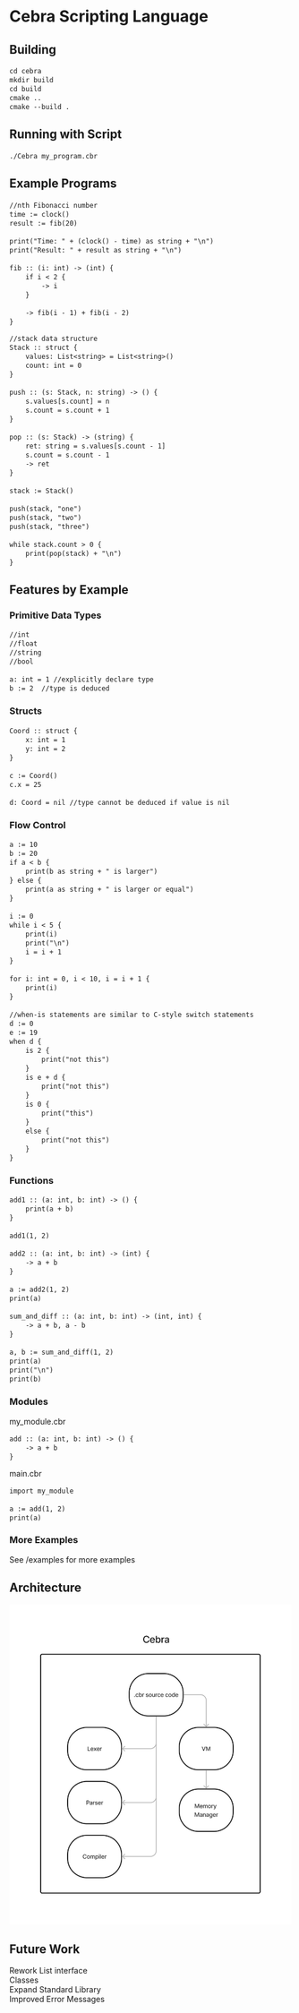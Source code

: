 # Cebra Scripting Language

## Building

```
cd cebra
mkdir build
cd build
cmake ..
cmake --build .
```

## Running with Script
```
./Cebra my_program.cbr
```

## Example Programs

```
//nth Fibonacci number
time := clock()
result := fib(20)

print("Time: " + (clock() - time) as string + "\n")
print("Result: " + result as string + "\n")

fib :: (i: int) -> (int) {
    if i < 2 {
        -> i
    }

    -> fib(i - 1) + fib(i - 2)
}
```

```
//stack data structure
Stack :: struct {
    values: List<string> = List<string>()
    count: int = 0
}

push :: (s: Stack, n: string) -> () {
    s.values[s.count] = n
    s.count = s.count + 1
}

pop :: (s: Stack) -> (string) {
    ret: string = s.values[s.count - 1]
    s.count = s.count - 1
    -> ret
}

stack := Stack()

push(stack, "one")
push(stack, "two")
push(stack, "three")

while stack.count > 0 {
    print(pop(stack) + "\n")
}
```

## Features by Example

### Primitive Data Types

```
//int
//float
//string
//bool

a: int = 1 //explicitly declare type
b := 2  //type is deduced
```

### Structs

```
Coord :: struct {
    x: int = 1
    y: int = 2
}

c := Coord()
c.x = 25

d: Coord = nil //type cannot be deduced if value is nil
```

### Flow Control

```
a := 10
b := 20
if a < b {
    print(b as string + " is larger")
} else {
    print(a as string + " is larger or equal")
}

i := 0
while i < 5 {
    print(i)
    print("\n")
    i = i + 1
}

for i: int = 0, i < 10, i = i + 1 {
    print(i)
}

//when-is statements are similar to C-style switch statements
d := 0
e := 19
when d {
    is 2 {
        print("not this")
    }
    is e + d {
        print("not this")
    }
    is 0 {
        print("this")
    }
    else {
        print("not this")
    }
}
```

### Functions

```
add1 :: (a: int, b: int) -> () {
    print(a + b)
}

add1(1, 2)

add2 :: (a: int, b: int) -> (int) {
    -> a + b
}

a := add2(1, 2)
print(a)

sum_and_diff :: (a: int, b: int) -> (int, int) {
    -> a + b, a - b
}

a, b := sum_and_diff(1, 2)
print(a)
print("\n")
print(b)
```

### Modules
my_module.cbr

```
add :: (a: int, b: int) -> () {
    -> a + b
}
```

main.cbr

```
import my_module

a := add(1, 2)
print(a)
```

### More Examples
See /examples for more examples

## Architecture

![architecture diagram](diagram.png)

## Future Work
Rework List interface<br>
Classes<br>
Expand Standard Library<br>
Improved Error Messages<br>
